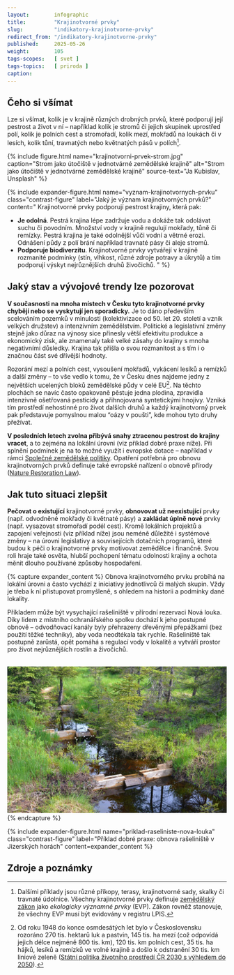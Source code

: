 ```yaml
---
layout:        infographic
title:         "Krajinotvorné prvky"
slug:          "indikatory-krajinotvorne-prvky"
redirect_from: "/indikatory-krajinotvorne-prvky"
published:     2025-05-26
weight:        105
tags-scopes:   [ svet ]
tags-topics:   [ priroda ]
caption:       
---
```


## Čeho si všímat

Lze si všímat, kolik je v krajině různých drobných prvků, které podporují její pestrost a život v ní – například kolik je stromů či jejich skupinek uprostřed polí, kolik je polních cest a stromořadí, kolik mezí, mokřadů na loukách či v lesích, kolik tůní, travnatých nebo květnatých pásů v polích[^EVP].

{% include figure.html
    name="krajinotvorni-prvek-strom.jpg"
    caption="Strom jako útočiště v jednotvárné zemědělské krajině"
    alt="Strom jako útočiště v jednotvárné zemědělské krajině"
    source-text="Ja Kubislav, Unsplash"
%}

{% include expander-figure.html
    name="vyznam-krajinotvornych-prvku"
    class="contrast-figure"
    label="Jaký je význam krajinotvorných prvků?"
    content="
Krajinotvorné prvky podporují pestrost krajiny, která pak:
- **Je odolná**. Pestrá krajina lépe zadržuje vodu a dokáže tak odolávat suchu či povodním. Množství vody v krajině regulují mokřady, tůně či remízky. Pestrá krajina je také odolnější vůči vodní a větrné erozi. Odnášení půdy z polí brání například travnaté pásy či aleje stromů.
- **Podporuje biodiverzitu**. Krajinotvorné prvky vytvářejí v krajině rozmanité podmínky (stín, vlhkost, různé zdroje potravy a úkrytů) a tím podporují výskyt nejrůznějších druhů živočichů.
"
%}

## Jaký stav a vývojové trendy lze pozorovat

**V současnosti na mnoha místech v Česku tyto krajinotvorné prvky chybějí nebo se vyskytují jen sporadicky.** Je to dáno především scelováním pozemků v minulosti (kolektivizace od 50. let 20. století a vznik velkých družstev) a intenzivním zemědělstvím. Politické a legislativní změny stejně jako důraz na výnosy sice přinesly větší efektivitu produkce a ekonomický zisk, ale znamenaly také velké zásahy do krajiny s mnoha negativními důsledky. Krajina tak přišla o svou rozmanitost a s tím i o značnou část své dřívější hodnoty. 

Rozorání mezí a polních cest, vysoušení mokřadů, vykácení lesíků a remízků a další změny – to vše vedlo k tomu, že v Česku dnes najdeme jedny z největších ucelených bloků zemědělské půdy v celé EU[^kolektivizace]. Na těchto plochách se navíc často opakovaně pěstuje jedna plodina, zpravidla intenzivně ošetřovaná pesticidy a přihnojovaná syntetickými hnojivy. Vzniká tím prostředí nehostinné pro život dalších druhů a každý krajinotvorný prvek pak představuje pomyslnou malou “oázy v poušti”, kde mohou tyto druhy přežívat. 

**V posledních letech zvolna přibývá snahy ztracenou pestrost do krajiny vracet**, a to zejména na lokální úrovni (viz příklad dobré praxe níže). Při splnění podmínek je na to možné využít i evropské dotace – například v rámci [Společné zemědělské politiky](https://agriculture.ec.europa.eu/common-agricultural-policy/cap-overview/cap-glance_en). Opatření potřebná pro obnovu krajinotvorných prvků definuje také evropské nařízení o obnově přírody ([Nature Restoration Law](https://eur-lex.europa.eu/legal-content/EN/TXT/?uri=CELEX%3A52022PC0304)). 


## Jak tuto situaci zlepšit

**Pečovat o existující** krajinotvorné prvky, **obnovovat už neexistující** prvky (např. odvodněné mokřady či květnaté pásy) a **zakládat úplně nové** prvky (např. vysazovat stromořadí podél cest). 
Kromě lokálních projektů a zapojení veřejnosti (viz příklad níže) jsou neméně důležité i systémové změny – na úrovni legislativy a souvisejících dotačních programů, které budou k péči o krajinotvorné prvky motivovat zemědělce i finančně. Svou roli hraje také osvěta, hlubší pochopení tématu odolnosti krajiny a ochota měnit dlouho používané způsoby hospodaření. 

{% capture expander_content %}
Obnova krajinotvorného prvku probíhá na lokální úrovni a často vychází z iniciativy jednotlivců či malých skupin. Vždy je třeba k ní přistupovat promyšleně, s ohledem na historii a podmínky dané lokality.

Příkladem může být vysychající rašeliniště v přírodní rezervaci Nová louka. Díky lidem z místního ochranářského spolku dochází k jeho postupné obnově – odvodňovací kanály byly přehrazeny dřevěnými přepážkami (bez použití těžké techniky), aby voda neodtékala tak rychle.
Rašeliniště tak postupně zarůstá, opět pomáhá s regulací vody v lokalitě a vytváří prostor pro život nejrůznějších rostlin a živočichů.

<br>
<img src="/assets-local/figures/indikatory-zdravi-krajiny/priklad-nova-louka.jpg" alt="Kozmické ptačí louky po obnově" class="no-lightbox">
{% endcapture %}


{% include expander-figure.html
   name="priklad-raseliniste-nova-louka"
   class="contrast-figure"
   label="Příklad dobré praxe: obnova rašeliniště v Jizerských horách"
   content=expander_content
%}


## Zdroje a poznámky

[^EVP]: Dalšími příklady jsou různé příkopy, terasy, krajinotvorné sady, skalky či travnaté údolnice. Všechny krajinotvorné prvky definuje [zemědělský zákon](https://www.zakonyprolidi.cz/cs/1997-252) jako *ekologicky významné prvky* (EVP). Zákon rovněž stanovuje, že všechny EVP musí být evidovány v registru LPIS.
[^kolektivizace]: Od roku 1948 do konce osmdesátých let bylo v Československu rozoráno 270 tis. hektarů luk a pastvin, 145 tis. ha mezí (což odpovídá jejich délce nejméně 800 tis. km), 120 tis. km polních cest, 35 tis. ha hájků, lesíků a remízků ve volné krajině a došlo k odstranění 30 tis. km liniové zeleně ([Státní politika životního prostředí ČR 2030 s výhledem do 2050](https://www.mzp.cz/system/files/2024-07/OPZPUR-statni_politika_zp_2030_s_vyhledem_2050-20220615.pdf)).
